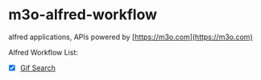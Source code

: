 # m3o-alfred-workflow

alfred applications, APIs powered by [https://m3o.com](https://m3o.com)

Alfred Workflow List:

- [x] [Gif Search](https://github.com/h1z3y3/m3o-alfred-workflow/blob/master/gif-search-go)